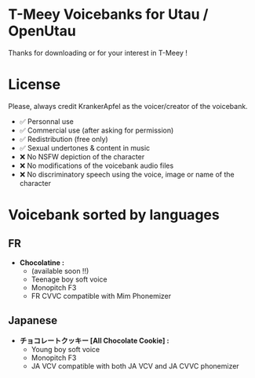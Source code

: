 # T-Meey Voicebanks for Utau / OpenUtau 

Thanks for downloading or for your interest in T-Meey !

# License 

Please, always credit KrankerApfel as the voicer/creator of the voicebank.
- ✅ Personnal use
- ✅ Commercial use (after asking for permission)
- ✅ Redistribution (free only)
- ✅ Sexual undertones & content in music 
- ❌ No NSFW depiction of the character
- ❌ No modifications of the voicebank audio files
- ❌ No discriminatory speech using the voice, image or name of the character

# Voicebank sorted by languages

## FR

* **Chocolatine :** 
  - (available soon !!)
  - Teenage boy soft voice
  - Monopitch F3
  - FR CVVC compatible with Mim Phonemizer


## Japanese

* 	**チョコレートクッキー [All Chocolate Cookie] :** 
    - Young boy soft voice
    - Monopitch F3 
    - JA VCV compatible with both JA VCV and JA CVVC phonemizer
